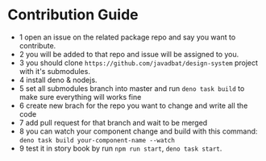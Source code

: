 # Contribution Guide

- 1 open an issue on the related package repo and say you want to contribute.   
- 2 you will be added to that repo and issue will be assigned to you.   
- 3 you should clone `https://github.com/javadbat/design-system` project with it's submodules.
- 4 install deno & nodejs.
- 5 set all submodules branch into master and run `deno task build` to make sure everything will works fine
- 6 create new brach for the repo you want to change and write all the code
- 7 add pull request for that branch and wait to be merged
- 8 you can watch your component change and build with this command: `deno task build your-component-name --watch`
- 9 test it in story book by run `npm run start`, `deno task start`. 
